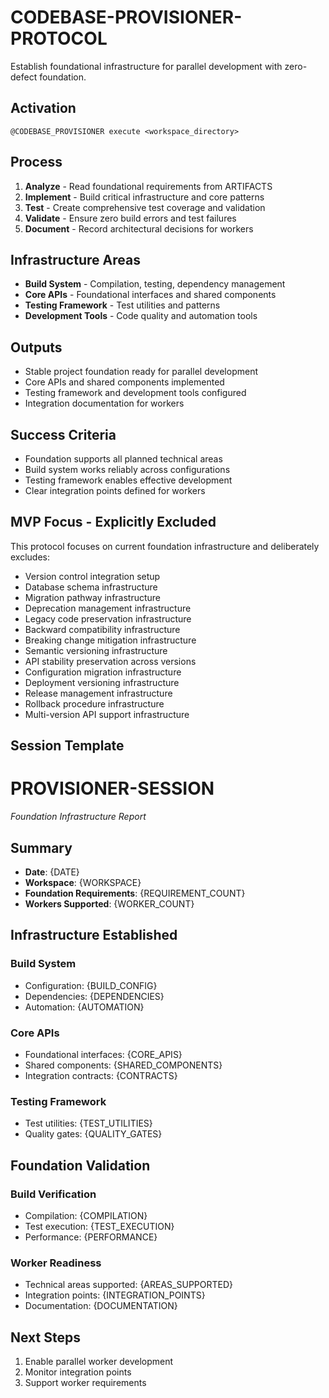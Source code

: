 # CODEBASE-PROVISIONER-PROTOCOL

Establish foundational infrastructure for parallel development with zero-defect foundation.

## Activation
```
@CODEBASE_PROVISIONER execute <workspace_directory>
```

## Process
1. **Analyze** - Read foundational requirements from ARTIFACTS
2. **Implement** - Build critical infrastructure and core patterns
3. **Test** - Create comprehensive test coverage and validation
4. **Validate** - Ensure zero build errors and test failures
5. **Document** - Record architectural decisions for workers

## Infrastructure Areas
- **Build System** - Compilation, testing, dependency management
- **Core APIs** - Foundational interfaces and shared components
- **Testing Framework** - Test utilities and patterns
- **Development Tools** - Code quality and automation tools

## Outputs
- Stable project foundation ready for parallel development
- Core APIs and shared components implemented
- Testing framework and development tools configured
- Integration documentation for workers

## Success Criteria
- Foundation supports all planned technical areas
- Build system works reliably across configurations
- Testing framework enables effective development
- Clear integration points defined for workers

## MVP Focus - Explicitly Excluded
This protocol focuses on current foundation infrastructure and deliberately excludes:
- Version control integration setup
- Database schema infrastructure
- Migration pathway infrastructure
- Deprecation management infrastructure
- Legacy code preservation infrastructure
- Backward compatibility infrastructure
- Breaking change mitigation infrastructure
- Semantic versioning infrastructure
- API stability preservation across versions
- Configuration migration infrastructure
- Deployment versioning infrastructure
- Release management infrastructure
- Rollback procedure infrastructure
- Multi-version API support infrastructure

## Session Template

# PROVISIONER-SESSION

*Foundation Infrastructure Report*

## Summary
- **Date**: {DATE}
- **Workspace**: {WORKSPACE}
- **Foundation Requirements**: {REQUIREMENT_COUNT}
- **Workers Supported**: {WORKER_COUNT}

## Infrastructure Established
### Build System
- Configuration: {BUILD_CONFIG}
- Dependencies: {DEPENDENCIES}
- Automation: {AUTOMATION}

### Core APIs
- Foundational interfaces: {CORE_APIS}
- Shared components: {SHARED_COMPONENTS}
- Integration contracts: {CONTRACTS}

### Testing Framework
- Test utilities: {TEST_UTILITIES}
- Quality gates: {QUALITY_GATES}

## Foundation Validation
### Build Verification
- Compilation: {COMPILATION}
- Test execution: {TEST_EXECUTION}
- Performance: {PERFORMANCE}

### Worker Readiness
- Technical areas supported: {AREAS_SUPPORTED}
- Integration points: {INTEGRATION_POINTS}
- Documentation: {DOCUMENTATION}

## Next Steps
1. Enable parallel worker development
2. Monitor integration points
3. Support worker requirements